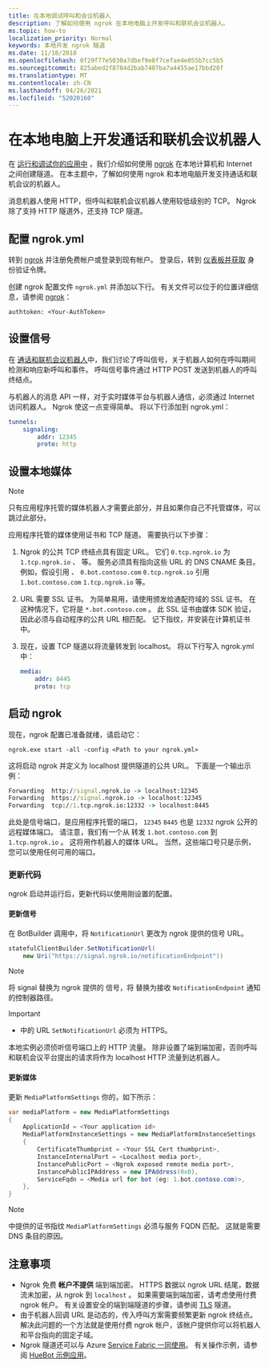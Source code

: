 ```yaml
---
title: 在本地调试呼叫和会议机器人
description: 了解如何使用 ngrok 在本地电脑上开发呼叫和联机会议机器人。
ms.topic: how-to
localization_priority: Normal
keywords: 本地开发 ngrok 隧道
ms.date: 11/18/2018
ms.openlocfilehash: 0f29f77e5030a7dbef9e8f7cefae4e055b7cc5b5
ms.sourcegitcommit: 825abed2f8784d2bab7407ba7a4455ae17bbd28f
ms.translationtype: MT
ms.contentlocale: zh-CN
ms.lasthandoff: 04/26/2021
ms.locfileid: "52020160"
---
```

# <a name="develop-calling-and-online-meeting-bots-on-your-local-pc"></a>在本地电脑上开发通话和联机会议机器人

在 [运行和调试你的应用中](../../concepts/build-and-test/debug.md) ，我们介绍如何使用 [ngrok](https://ngrok.com) 在本地计算机和 Internet 之间创建隧道。 在本主题中，了解如何使用 ngrok 和本地电脑开发支持通话和联机会议的机器人。

消息机器人使用 HTTP，但呼叫和联机会议机器人使用较低级别的 TCP。 Ngrok 除了支持 HTTP 隧道外，还支持 TCP 隧道。 

## <a name="configure-ngrokyml"></a>配置 ngrok.yml

转到 [ngrok](https://ngrok.com) 并注册免费帐户或登录到现有帐户。 登录后，转到 [仪表板并获取](https://dashboard.ngrok.com) 身份验证令牌。

创建 ngrok 配置文件 `ngrok.yml` 并添加以下行。 有关文件可以位于的位置详细信息，请参阅 [ngrok](https://ngrok.com/docs#config)：

  `authtoken: <Your-AuthToken>`

## <a name="set-up-signaling"></a>设置信号

在 [通话和联机会议机器人](./calls-meetings-bots-overview.md)中，我们讨论了呼叫信号，关于机器人如何在呼叫期间检测和响应新呼叫和事件。 呼叫信号事件通过 HTTP POST 发送到机器人的呼叫终结点。

与机器人的消息 API 一样，对于实时媒体平台与机器人通信，必须通过 Internet 访问机器人。 Ngrok 使这一点变得简单。 将以下行添加到 ngrok.yml：

```yaml
tunnels:
    signaling:
        addr: 12345
        proto: http
```

## <a name="set-up-local-media"></a>设置本地媒体

> [!NOTE]
> 只有应用程序托管的媒体机器人才需要此部分，并且如果你自己不托管媒体，可以跳过此部分。

应用程序托管的媒体使用证书和 TCP 隧道。 需要执行以下步骤：

1. Ngrok 的公共 TCP 终结点具有固定 URL。 它们 `0.tcp.ngrok.io` 为 `1.tcp.ngrok.io` 、 等。 服务必须具有指向这些 URL 的 DNS CNAME 条目。 例如，假设引用 、 `0.bot.contoso.com` `0.tcp.ngrok.io` 引用 `1.bot.contoso.com` `1.tcp.ngrok.io` 等。
2. URL 需要 SSL 证书。 为简单易用，请使用颁发给通配符域的 SSL 证书。 在这种情况下，它将是 `*.bot.contoso.com` 。 此 SSL 证书由媒体 SDK 验证，因此必须与自动程序的公共 URL 相匹配。 记下指纹，并安装在计算机证书中。
3. 现在，设置 TCP 隧道以将流量转发到 localhost。 将以下行写入 ngrok.yml 中：

    ```yaml
    media:
        addr: 8445
        proto: tcp
    ```

## <a name="start-ngrok"></a>启动 ngrok

现在，ngrok 配置已准备就绪，请启动它：

  `ngrok.exe start -all -config <Path to your ngrok.yml>`

这将启动 ngrok 并定义为 localhost 提供隧道的公共 URL。 下面是一个输出示例：

```cmd
Forwarding  http://signal.ngrok.io -> localhost:12345
Forwarding  https://signal.ngrok.io -> localhost:12345
Forwarding  tcp://1.tcp.ngrok.io:12332 -> localhost:8445
```

此处是信号端口，是应用程序托管的端口， `12345` `8445` 也是 `12332` ngrok 公开的远程媒体端口。 请注意，我们有一个从 转发 `1.bot.contoso.com` 到 `1.tcp.ngrok.io` 。 这将用作机器人的媒体 URL。 当然，这些端口号只是示例，您可以使用任何可用的端口。

### <a name="update-code"></a>更新代码

ngrok 启动并运行后，更新代码以使用刚设置的配置。

#### <a name="update-signaling"></a>更新信号

在 BotBuilder 调用中，将 `NotificationUrl` 更改为 ngrok 提供的信号 URL。

```csharp
statefulClientBuilder.SetNotificationUrl(
    new Uri("https://signal.ngrok.io/notificationEndpoint"))
```

> [!NOTE]
> 将 signal 替换为 ngrok 提供的 信号，将 替换为接收 `NotificationEndpoint` 通知的控制器路径。

> [!IMPORTANT]
> * 中的 URL `SetNotificationUrl` 必须为 HTTPS。
> 
> 本地实例必须侦听信号端口上的 HTTP 流量。 除非设置了端到端加密，否则呼叫和联机会议平台提出的请求将作为 localhost HTTP 流量到达机器人。

#### <a name="update-media"></a>更新媒体

更新 `MediaPlatformSettings` 你的，如下所示：

```csharp
var mediaPlatform = new MediaPlatformSettings
{
    ApplicationId = <Your application id>
    MediaPlatformInstanceSettings = new MediaPlatformInstanceSettings
    {
        CertificateThumbprint = <Your SSL Cert thumbprint>,
        InstanceInternalPort = <Localhost media port>,
        InstancePublicPort = <Ngrok exposed remote media port>,
        InstancePublicIPAddress = new IPAddress(0x0),
        ServiceFqdn = <Media url for bot (eg: 1.bot.contoso.com)>,
    },
}
```

> [!NOTE]
> 中提供的证书指纹 `MediaPlatformSettings` 必须与服务 FQDN 匹配。 这就是需要 DNS 条目的原因。

## <a name="caveats"></a>注意事项

- Ngrok 免费 **帐户不提供** 端到端加密。 HTTPS 数据以 ngrok URL 结尾，数据流未加密，从 ngrok 到 `localhost` 。 如果需要端到端加密，请考虑使用付费 ngrok 帐户。 有关设置安全的端到端隧道的步骤，请参阅 [TLS](https://ngrok.com/docs#tls) 隧道。
- 由于机器人回调 URL 是动态的，传入呼叫方案需要频繁更新 ngrok 终结点。 解决此问题的一个方法就是使用付费 ngrok 帐户，该帐户提供你可以将机器人和平台指向的固定子域。
- Ngrok 隧道还可以与 Azure [Service Fabric 一同使用](/azure/service-fabric/service-fabric-overview)。 有关操作示例，请参阅 [HueBot 示例应用](/microsoftgraph/microsoft-graph-comms-samples/tree/master/Samples/LocalMediaSamples/HueBot/HueBot)。
